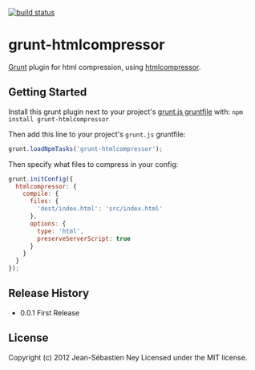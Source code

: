 [![build status](https://secure.travis-ci.org/jney/grunt-htmlcompressor.png)](http://travis-ci.org/jney/grunt-htmlcompressor)
# grunt-htmlcompressor

[Grunt][grunt] plugin for html compression, using [htmlcompressor][htmlcompressor].

## Getting Started

Install this grunt plugin next to your project's [grunt.js gruntfile][getting_started] with: `npm install grunt-htmlcompressor`

Then add this line to your project's `grunt.js` gruntfile:

```javascript
grunt.loadNpmTasks('grunt-htmlcompressor');
```

Then specify what files to compress in your config:

```javascript
grunt.initConfig({
  htmlcompressor: {
    compile: {
      files: {
        'dest/index.html': 'src/index.html'
      },
      options: {
        type: 'html',
        preserveServerScript: true
      }
    }
  }
});
```

[grunt]: https://github.com/cowboy/grunt
[getting_started]: https://github.com/cowboy/grunt/blob/master/docs/getting_started.md
[htmlcompressor]: http://code.google.com/p/htmlcompressor/

## Release History
* 0.0.1 First Release

## License
Copyright (c) 2012 Jean-Sébastien Ney
Licensed under the MIT license.
